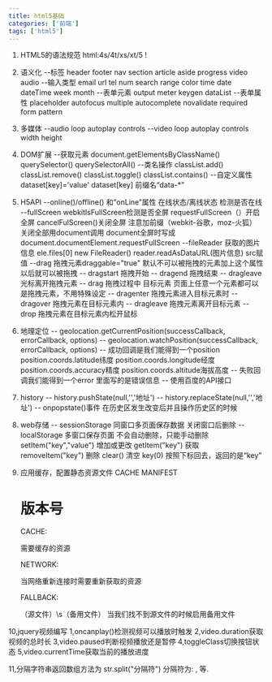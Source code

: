 ```yaml
---
title: html5基础
categories: ['前端']
tags: ['html5']
---
```

1. HTML5的语法规范
   html:4s/4t/xs/xt/5     !
2. 语义化
   --标签  header  footer  nav  section   article  aside  progress  video  audio
   --输入类型  email  url  tel  num  search  range  color  time  date  dateTime  week  month
   --表单元素  output  meter  keygen dataList
   --表单属性  placeholder  autofocus  multiple  autocomplete  novalidate  required  form  pattern
3. 多媒体
   --audio loop autoplay  controls
   --video loop autoplay  controls  width  height
4. DOM扩展
   --获取元素  document.getElementsByClassName()  querySelector()  querySelectorAll()
   --类名操作  classList.add()  classList.remove()  classList.toggle()  classList.contains()
   --自定义属性  dataset[key]='value'  dataset[key]   前缀名“data-*”
5. H5API
   --online()/offline()  和“onLine”属性  在线状态/离线状态   检测是否在线
   --fullScreen  webkitIsFullScreen检测是否全屏  requestFullScreen（）开启全屏  cancelFulScreen()关闭全屏  注意加前缀（webkit-谷歌，moz-火狐） 关闭全部用document调用  document全屏时写成document.documentElement.requestFullScreen
   --fileReader  获取的图片信息  ele.files[0]  new FileReader()  reader.readAsDataURL(图片信息)  src赋值
   --drag  拖拽元素draggable="true" 默认不可以被拖拽的元素加上这个属性以后就可以被拖拽
       -- dragstart  拖拽开始
       -- dragend  拖拽结束
       -- dragleave  光标离开拖拽元素
       -- drag  拖拽过程中
           目标元素  页面上任意一个元素都可以是拖拽元素，不用特殊设定
       -- dragenter  拖拽元素进入目标元素时
       -- dragover  拖拽元素在目标元素内
       -- dragleave  拖拽元素离开目标元素
       -- drop  拖拽元素在目标元素内松开鼠标
6. 地理定位
   -- geolocation.getCurrentPosition(successCallback, errorCallback, options)
   -- geolocation.watchPosition(successCallback, errorCallback, options)
   -- 成功回调是我们能得到一个position
        position.coords.latitude纬度
        position.coords.longitude经度
        position.coords.accuracy精度
        position.coords.altitude海拔高度
   -- 失败回调我们能得到一个error  里面写的是错误信息
   -- 使用百度的API接口
7. history
   -- history.pushState(null,'','地址')
   -- history.replaceState(null,'','地址')
   -- onpopstate()事件  在历史区发生改变后并且操作历史区的时候
8. web存储
   -- sessionStorage  同窗口多页面保存数据  关闭窗口后删除
   -- localStorage  多窗口保存页面  不会自动删除，只能手动删除
       setItem("key","value")  增加或更改
       getItem("key")  获取
       removeItem("key")  删除
       clear()  清空
       key(0)  按照下标回去，返回的是“key”
9. 应用缓存，配置静态资源文件
   CACHE MANIFEST

   # 版本号

   CACHE:

   需要缓存的资源

   NETWORK:

   当网络重新连接时需要重新获取的资源

   FALLBACK:

   （源文件）\s（备用文件）
   当我们找不到源文件的时候启用备用文件

10,jquery视频编写
1,oncanplay()检测视频可以播放时触发
2,video.duration获取视频的总时长
3,video.paused判断视频播放还是暂停
4,toggleClass切换按钮状态
5,video.currentTime获取当前的播放进度

11,分隔字符串返回数组方法为  str.split("分隔符")  分隔符为: , 等.